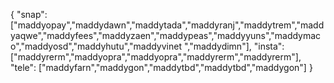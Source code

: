 {
  "snap":  ["maddyopay","maddydawn","maddytada","maddyranj","maddytrem","maddyaqwe","maddyfees","maddyzaen","maddypeas","maddyyuns","maddymaco","maddyosd","maddyhutu","maddyvinet ","maddydimn"],
  "insta": ["maddyrerm","maddyopra","maddyopra","maddyrerm","maddyrerm"],
  "tele":  ["maddyfarn","maddygon","maddytbd","maddytbd","maddygon"]
}
